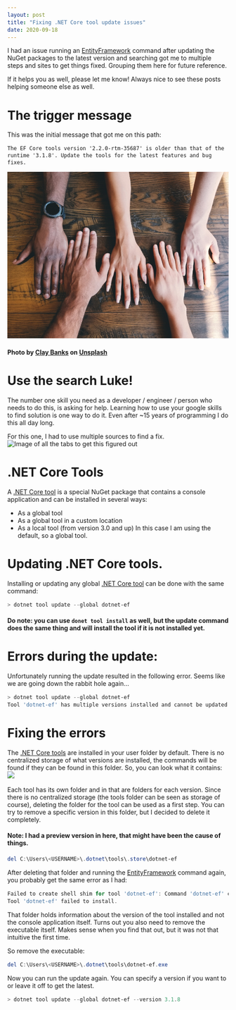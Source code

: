 ```yaml
---
layout: post
title: "Fixing .NET Core tool update issues"
date: 2020-09-18
---
```


I had an issue running an  [EntityFramework](https://docs.microsoft.com/en-us/ef/?WT.mc_id=DOP-MVP-5003719) command after updating the NuGet packages to the latest version and searching got me to multiple steps and sites to get things fixed. Grouping them here for future reference.

If it helps you as well, please let me know! Always nice to see these posts helping someone else as well.

# The trigger message
This was the initial message that got me on this path:
```
The EF Core tools version '2.2.0-rtm-35687' is older than that of the runtime '3.1.8'. Update the tools for the latest features and bug fixes.
```

![Image of hands](/images/2020/20200918/clay-banks-LjqARJaJotc-unsplash.jpg)
#### <span>Photo by <a href="https://unsplash.com/@claybanks?utm_source=unsplash&amp;utm_medium=referral&amp;utm_content=creditCopyText">Clay Banks</a> on <a href="https://unsplash.com/?utm_source=unsplash&amp;utm_medium=referral&amp;utm_content=creditCopyText">Unsplash</a></span>

# Use the search Luke!
The number one skill you need as a developer / engineer / person who needs to do this, is asking for help. Learning how to use your google skills to find solution is one way to do it. Even after ~15 years of programming I do this all day long.

For this one, I had to use multiple sources to find a fix.
![Image of all the tabs to get this figured out](/images/2020/20200918/2020/20200918_01_SearchResults.png)

# .NET Core Tools
A [.NET Core tool](https://docs.microsoft.com/en-us/dotnet/core/tools/global-tools?WT.mc_id=DOP-MVP-5003719) is a special NuGet package that contains a console application and can be installed in several ways:
* As a global tool
* As a global tool in a custom location
* As a local tool (from version 3.0 and up)
In this case I am using the default, so a global tool.

# Updating .NET Core tools.
Installing or updating any global [.NET Core tool](https://docs.microsoft.com/en-us/dotnet/core/tools/global-tools?WT.mc_id=DOP-MVP-5003719#update-a-tool) can be done with the same command:
``` powershell
> dotnet tool update --global dotnet-ef
```
#### Do note: you can use `donet tool install` as well, but the update command does the same thing and will install the tool if it is not installed yet.

# Errors during the update:
Unfortunately running the update resulted in the following error. Seems like we are going down the rabbit hole again...
``` powershell
> dotnet tool update --global dotnet-ef
Tool 'dotnet-ef' has multiple versions installed and cannot be updated.
```

# Fixing the errors
The [.NET Core tools](https://docs.microsoft.com/en-us/dotnet/core/tools/global-tools?WT.mc_id=DOP-MVP-5003719) are installed in your user folder by default. There is no centralized storage of what versions are installed, the commands will be found if they can be found in this folder. So, you can look what it contains:
![](/images/2020/20200918/2020/20200918_02_NET_Tools.png)

Each tool has its own folder and in that are folders for each version.
Since there is no centralized storage (the tools folder can be seen as storage of course), deleting the folder for the tool can be used as a first step. You can try to remove a specific version in this folder, but I decided to delete it completely.
#### Note: I had a preview version in here, that might have been the cause of things.
``` powershell
del C:\Users\<USERNAME>\.dotnet\tools\.store\dotnet-ef
```

After deleting that folder and running the [EntityFramework](https://docs.microsoft.com/en-us/ef/?WT.mc_id=DOP-MVP-5003719) command again, you probably get the same error as I had:
``` powershell
Failed to create shell shim for tool 'dotnet-ef': Command 'dotnet-ef' conflicts with an existing command from another tool.
Tool 'dotnet-ef' failed to install.
```
That folder holds information about the version of the tool installed and not the console application itself.
Turns out you also need to remove the executable itself. Makes sense when you find that out, but it was not that intuitive the first time.

So remove the executable:
``` powershell
del C:\Users\<USERNAME>\.dotnet\tools\dotnet-ef.exe
```

Now you can run the update again. You can specify a version if you want to or leave it off to get the latest.
``` powershell
> dotnet tool update --global dotnet-ef --version 3.1.8
```